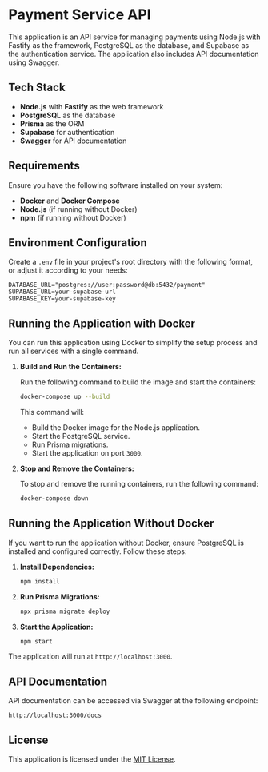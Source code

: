 
# Payment Service API

This application is an API service for managing payments using Node.js with Fastify as the framework, PostgreSQL as the database, and Supabase as the authentication service. The application also includes API documentation using Swagger.

## Tech Stack

- **Node.js** with **Fastify** as the web framework
- **PostgreSQL** as the database
- **Prisma** as the ORM
- **Supabase** for authentication
- **Swagger** for API documentation

## Requirements

Ensure you have the following software installed on your system:

- **Docker** and **Docker Compose**
- **Node.js** (if running without Docker)
- **npm** (if running without Docker)

## Environment Configuration

Create a `.env` file in your project's root directory with the following format, or adjust it according to your needs:

```env
DATABASE_URL="postgres://user:password@db:5432/payment"
SUPABASE_URL=your-supabase-url
SUPABASE_KEY=your-supabase-key
```

## Running the Application with Docker

You can run this application using Docker to simplify the setup process and run all services with a single command.

1. **Build and Run the Containers:**

   Run the following command to build the image and start the containers:

   ```bash
   docker-compose up --build
   ```

   This command will:
   - Build the Docker image for the Node.js application.
   - Start the PostgreSQL service.
   - Run Prisma migrations.
   - Start the application on port `3000`.

2. **Stop and Remove the Containers:**

   To stop and remove the running containers, run the following command:

   ```bash
   docker-compose down
   ```

## Running the Application Without Docker

If you want to run the application without Docker, ensure PostgreSQL is installed and configured correctly. Follow these steps:

1. **Install Dependencies:**

   ```bash
   npm install
   ```

2. **Run Prisma Migrations:**

   ```bash
   npx prisma migrate deploy
   ```

3. **Start the Application:**

   ```bash
   npm start
   ```

The application will run at `http://localhost:3000`.

## API Documentation

API documentation can be accessed via Swagger at the following endpoint:

```
http://localhost:3000/docs
```

## License

This application is licensed under the [MIT License](LICENSE).
